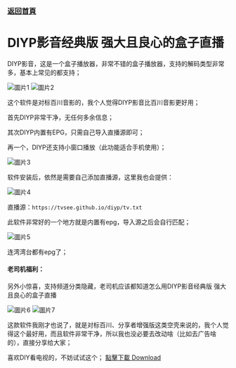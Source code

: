 ### [返回首頁](https://tvsee.github.io/diyp/)
# DIYP影音经典版 强大且良心的盒子直播

DIYP影音，这是一个盒子播放器，非常不错的盒子播放器，支持的解码类型非常多，基本上常见的都支持；

![圖片1](https://www.sharerw.com/uploads/allimg/200509/1-200509101020-50.jpg)
![圖片2](https://www.sharerw.com/uploads/allimg/200509/1-200509101020-51.jpg)

这个软件是对标百川音影的，我个人觉得DIYP影音比百川音影更好用；


首先DIYP非常干净，无任何多余信息；

其次DIYP内置有EPG，只需自己导入直播源即可；

再一个，DIYP还支持小窗口播放（此功能适合手机使用）；

![圖片3](https://www.sharerw.com/uploads/allimg/200509/1-200509101020.jpg)


软件安装后，依然是需要自己添加直播源，这里我也会提供：



![圖片4](https://www.sharerw.com/uploads/allimg/200509/1-200509101019-50.jpg)




直播源：``` https://tvsee.github.io/diyp/tv.txt ```

此软件非常好的一个地方就是内置有epg，导入源之后会自行匹配；

![圖片5](https://www.sharerw.com/uploads/allimg/200509/1-200509101019-51.jpg)


连湾湾台都有epg了；



#### 老司机福利：
另外小惊喜，支持频道分类隐藏，老司机应该都知道怎么用DIYP影音经典版 强大且良心的盒子直播 

![圖片6](https://www.sharerw.com/uploads/allimg/200509/1-200509101019-52.jpg)
![圖片7](https://www.sharerw.com/uploads/allimg/200509/1-200509101019-53.jpg)

这款软件我刚才也说了，就是对标百川、分享者增强版这类空壳来说的，我个人觉得这个最好用，而且软件非常干净，所以我也没必要去改动啥（比如去广告啥的），直接分享给大家；

                                        

喜欢DIY看电视的，不妨试试这个； [點擊下載 Download](http://tvsee.github.io/diyp/DIYP%E5%BD%B1%E9%9F%B3%E7%BB%8F%E5%85%B8%E7%89%88.apk)

